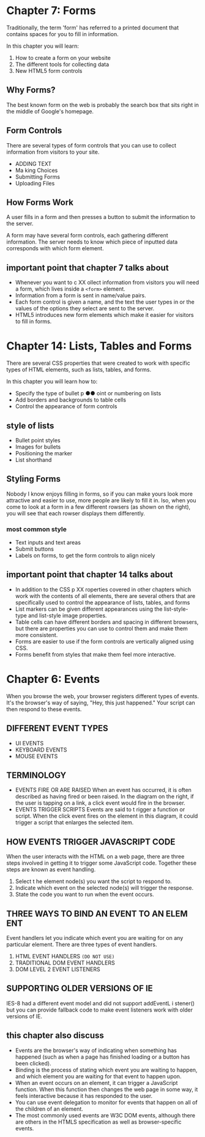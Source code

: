# Chapter 7: Forms

Traditionally, the term 'form' has referred
to a printed document that contains
spaces for you to fill in information.

In this chapter you will learn:

1. How to create a form on your website
2. The different tools for collecting data
3. New HTML5 form controls

## Why Forms?

The best known form on the web is probably
the search box that sits right in the middle of
Google's homepage.

## Form Controls

There are several types of form controls that
you can use to collect information from visitors
to your site.

* ADDING TEXT
* Ma king Choices
* Submitting Forms
* Uploading Files

## How Forms Work

A user fills in a form and then presses a button
to submit the information to the server.

A form may have several form controls, each
gathering different information. The server
needs to know which piece of inputted data
corresponds with which form element.

## important point that chapter 7 talks about

* Whenever you want to c XX ollect information from
visitors you will need a form, which lives inside a
```<form>``` element.
* Information from a form is sent in name/value pairs.
* Each form control is given a name, and the text the
user types in or the values of the options they select
are sent to the server.
* HTML5 introduces new form elements which make it
easier for visitors to fill in forms.

# Chapter 14: Lists, Tables and Forms

There are several CSS properties that
were created to work with specific types
of HTML elements, such as lists, tables,
and forms.

In this chapter you will learn how to:

* Specify the type of bullet p ●● oint or numbering on lists
* Add borders and backgrounds to table cells
* Control the appearance of form controls

## style of lists

* Bullet point styles
* Images for bullets
* Positioning the marker
* List shorthand

## Styling Forms

Nobody I know enjoys filling in forms, so if you can make yours look more attractive and easier to use, more people are likely to fill it in.  lso, when you come to look at a form in a few different  rowsers (as shown on the right), you will see that each  rowser displays them differently.

### most common style

* Text inputs and text areas
* Submit buttons
* Labels on forms, to get the form controls to align nicely

## important point that chapter 14 talks about

* In addition to the CSS p XX roperties covered in other
chapters which work with the contents of all elements,
there are several others that are specifically used to
control the appearance of lists, tables, and forms
* List markers can be given different appearances
using the list-style-type and list-style image
properties.
* Table cells can have different borders and spacing in
different browsers, but there are properties you can
use to control them and make them more consistent.
* Forms are easier to use if the form controls are
vertically aligned using CSS.
* Forms benefit from styles that make them feel more
interactive.

# Chapter 6: Events

When you browse the web, your browser registers different
types of events. It's the browser's way of saying, "Hey, this just happened." Your script can then respond to these events.

## DIFFERENT EVENT TYPES

* UI EVENTS
* KEYBOARD EVENTS
* MOUSE EVENTS

## TERMINOLOGY

* EVENTS FIRE OR ARE RAISED
When an event has occurred, it is often described as having fired or
been raised. In the diagram on the right, if the user is tapping on a link, a
click event would fire in the browser.
* EVENTS TRIGGER SCRIPTS
Events are said to t rigger a function or script. When the click event fires on the element in this diagram, it could trigger a script that enlarges the selected item.

## HOW EVENTS TRIGGER JAVASCRIPT CODE

When the user interacts with the HTML on a web page, there are three steps involved in getting it to trigger some JavaScript code. Together these steps are known as event handling.

1. Select t he element
node(s) you want the
script to respond to.
2. Indicate which event on
the selected node(s) will
trigger the response.
3. State the code you want
to run when the event
occurs.

## THREE WAYS TO BIND AN EVENT TO AN ELEM ENT

Event handlers let you indicate which event you
are waiting for on any particular element.
There are three types of event handlers.

1. HTML EVENT HANDLERS ```(DO NOT USE)```
2. TRADITIONAL DOM EVENT HANDLERS
3. DOM LEVEL 2 EVENT LISTENERS

## SUPPORTING OLDER VERSIONS OF IE

IES-8 had a different event model and did not support
addEventL i stener() but you can provide fallback code
to make event listeners work with older versions of IE.

## this chapter also discuss

* Events are the browser's way of indicating when
something has happened (such as when a page has
finished loading or a button has been clicked).
* Binding is the process of stating which event you are
waiting to happen, and which element you are waiting
for that event to happen upon.
* When an event occurs on an element, it can trigger a
JavaScript function. When this function then changes
the web page in some way, it feels interactive because
it has responded to the user.
* You can use event delegation to monitor for events
that happen on all of the children of an element.
* The most commonly used events are W3C DOM
events, although there are others in the HTMLS
specification as well as browser-specific events.
